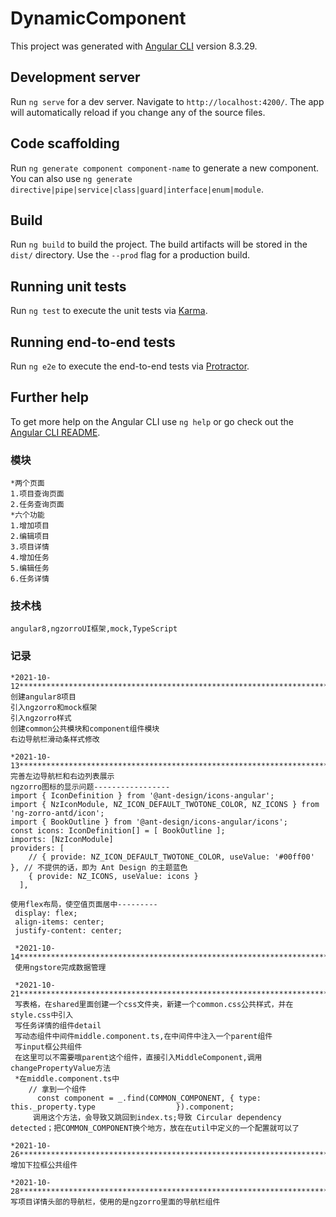 # DynamicComponent

This project was generated with [Angular CLI](https://github.com/angular/angular-cli) version 8.3.29.

## Development server

Run `ng serve` for a dev server. Navigate to `http://localhost:4200/`. The app will automatically reload if you change any of the source files.

## Code scaffolding

Run `ng generate component component-name` to generate a new component. You can also use `ng generate directive|pipe|service|class|guard|interface|enum|module`.

## Build

Run `ng build` to build the project. The build artifacts will be stored in the `dist/` directory. Use the `--prod` flag for a production build.

## Running unit tests

Run `ng test` to execute the unit tests via [Karma](https://karma-runner.github.io).

## Running end-to-end tests

Run `ng e2e` to execute the end-to-end tests via [Protractor](http://www.protractortest.org/).

## Further help

To get more help on the Angular CLI use `ng help` or go check out the [Angular CLI README](https://github.com/angular/angular-cli/blob/master/README.md).



### 模块

```
*两个页面
1.项目查询页面
2.任务查询页面
*六个功能
1.增加项目
2.编辑项目
3.项目详情
4.增加任务
5.编辑任务
6.任务详情
```



### 技术栈

```
angular8,ngzorroUI框架,mock,TypeScript
```



### 记录

```
*2021-10-12************************************************************************
创建angular8项目
引入ngzorro和mock框架
引入ngzorro样式
创建common公共模块和component组件模块
右边导航栏滑动条样式修改

*2021-10-13***********************************************************************
完善左边导航栏和右边列表展示
ngzorro图标的显示问题-----------------
import { IconDefinition } from '@ant-design/icons-angular';
import { NzIconModule, NZ_ICON_DEFAULT_TWOTONE_COLOR, NZ_ICONS } from 'ng-zorro-antd/icon';
import { BookOutline } from '@ant-design/icons-angular/icons';
const icons: IconDefinition[] = [ BookOutline ];
imports: [NzIconModule]
providers: [
    // { provide: NZ_ICON_DEFAULT_TWOTONE_COLOR, useValue: '#00ff00' }, // 不提供的话，即为 Ant Design 的主题蓝色
    { provide: NZ_ICONS, useValue: icons }
  ],

使用flex布局，使空值页面居中---------
 display: flex;
 align-items: center;
 justify-content: center;
 
 *2021-10-14***********************************************************************
 使用ngstore完成数据管理
 
 *2021-10-21***********************************************************************
 写表格，在shared里面创建一个css文件夹，新建一个common.css公共样式，并在style.css中引入
 写任务详情的组件detail
 写动态组件中间件middle.component.ts,在中间件中注入一个parent组件
 写input框公共组件
 在这里可以不需要哦parent这个组件，直接引入MiddleComponent,调用changePropertyValue方法
 *在middle.component.ts中
 	// 拿到一个组件
      const component = _.find(COMMON_COMPONENT, { type: this._property.type 			      }).component;
     调用这个方法，会导致又跳回到index.ts;导致 Circular dependency detected；把COMMON_COMPONENT换个地方，放在在util中定义的一个配置就可以了
     
*2021-10-26**************************************************************************
增加下拉框公共组件

*2021-10-28***************************************************************************
写项目详情头部的导航栏，使用的是ngzorro里面的导航栏组件
```

